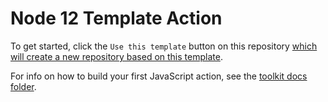 # Node 12 Template Action

To get started, click the `Use this template` button on this repository [which will create a new repository based on this template](https://github.blog/2019-06-06-generate-new-repositories-with-repository-templates/).

For info on how to build your first JavaScript action, see the [toolkit docs folder](https://github.com/actions/toolkit/blob/master/docs/node12-action.md).
